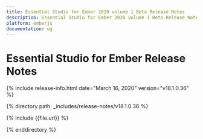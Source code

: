 ```yaml
---
title: Essential Studio for Ember 2020 volume 1 Beta Release Notes  
description: Essential Studio for Ember 2020 volume 1 Beta Release Notes  
platform: emberjs
documentation: ug
---
```


# Essential Studio for Ember  Release Notes  

{% include release-info.html date="March 16, 2020"  version="v18.1.0.36" %} 


{% directory path: _includes/release-notes/v18.1.0.36 %}

{% include {{file.url}} %}

{% enddirectory %}